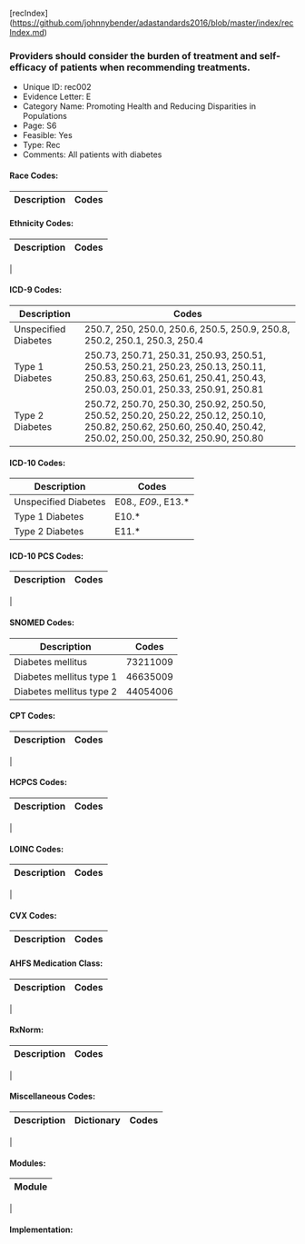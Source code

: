[recIndex] (https://github.com/johnnybender/adastandards2016/blob/master/index/recIndex.md)

### **Providers should consider the burden of treatment and self-efficacy of patients when recommending treatments.**
* Unique ID: rec002
* Evidence Letter: E
* Category Name: Promoting Health and Reducing Disparities in Populations
* Page: S6
* Feasible: Yes
* Type: Rec
* Comments: All patients with diabetes

#### Race Codes:

Description | Codes
----------- | -----


#### Ethnicity Codes:

Description | Codes
----------- | -----
|

#### ICD-9 Codes:

Description | Codes
----------- | -----
Unspecified Diabetes| 250.7, 250, 250.0, 250.6, 250.5, 250.9, 250.8, 250.2, 250.1, 250.3, 250.4
Type 1 Diabetes|250.73, 250.71, 250.31, 250.93, 250.51, 250.53, 250.21, 250.23, 250.13, 250.11, 250.83, 250.63, 250.61, 250.41, 250.43, 250.03, 250.01, 250.33, 250.91, 250.81
Type 2 Diabetes|250.72, 250.70, 250.30, 250.92, 250.50, 250.52, 250.20, 250.22, 250.12, 250.10, 250.82, 250.62, 250.60, 250.40, 250.42, 250.02, 250.00, 250.32, 250.90, 250.80

#### ICD-10 Codes:

Description | Codes
----------- | -----
Unspecified Diabetes | E08.*, E09.*, E13.*
Type 1 Diabetes | E10.*
Type 2 Diabetes | E11.*

#### ICD-10 PCS Codes:

Description | Codes
----------- | -----
|

#### SNOMED Codes:

Description | Codes
----------- | -----
Diabetes mellitus|73211009
Diabetes mellitus type 1|46635009
Diabetes mellitus type 2|44054006
#### CPT Codes:

Description | Codes
----------- | -----
|

#### HCPCS Codes:

Description | Codes
----------- | -----
|

#### LOINC Codes:

Description | Codes
----------- | -----
|

#### CVX Codes:

Description | Codes
----------- | -----


#### AHFS Medication Class:

Description | Codes
----------- | -----
|

#### RxNorm:

Description | Codes
----------- | -----
|

#### Miscellaneous Codes:

Description | Dictionary | Codes
----------- | ---------- | -----
|

#### Modules:

Module |
------ |
|

#### Implementation:

